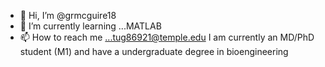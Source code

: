 - 👋 Hi, I’m @grmcguire18
- 🌱 I’m currently learning ...MATLAB
- 📫 How to reach me ...tug86921@temple.edu
I am currently an MD/PhD student (M1) and have a undergraduate degree in bioengineering
